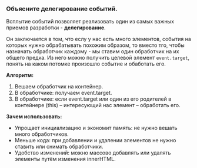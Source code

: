 ### Объясните делегирование событий.

Всплытие событий позволяет реализовать один из самых важных приемов разработки - **делегирование**.

Он заключается в том, что еслу у нас есть много элементов, события на которых нужно обрабатывать похожим образом, то вместо тго, чтобы назначать обработчик каждому - мы ставим один обработчик на их общего предка. Из него можно получить целевой элемент `event.target`, понять на каком потомке произошло событие и обаботать его.

**Алгоритм:**

1. Вешаем обработчик на контейнер.
2. В обработчике: получаем event.target.
3. В обработчике: если event.target или один из его родителей в контейнере (this) – интересующий нас элемент – обработать его.

**Зачем использовать:**

- Упрощает инициализацию и экономит память: не нужно вешать много обработчиков.
- Меньше кода: при добавлении и удалении элементов не нужно ставить или снимать обработчики.
- Удобство изменений: можно массово добавлять или удалять элементы путём изменения innerHTML.